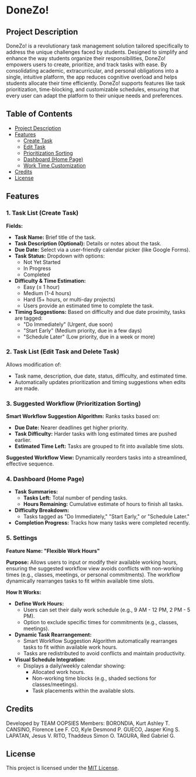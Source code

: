 # DoneZo!

## Project Description
DoneZo! is a revolutionary task management solution tailored specifically to address the unique challenges faced by students. Designed to simplify and enhance the way students organize their responsibilities, DoneZo! empowers users to create, prioritize, and track tasks with ease. By consolidating academic, extracurricular, and personal obligations into a single, intuitive platform, the app reduces cognitive overload and helps students allocate their time efficiently. DoneZo! supports features like task prioritization, time-blocking, and customizable schedules, ensuring that every user can adapt the platform to their unique needs and preferences.

## Table of Contents
- [Project Description](#project-description)
- [Features](#features)
  - [Create Task](#create-task)
  - [Edit Task](#edit-task)
  - [Prioritization Sorting](#prioritization-sorting)
  - [Dashboard (Home Page)](#dashboard-home-page)
  - [Work Time Customization](#work-time-customization)
- [Credits](#credits)
- [License](#license)

## Features

### 1. Task List (Create Task)
**Fields:**
- **Task Name:** Brief title of the task.
- **Task Description (Optional):** Details or notes about the task.
- **Due Date:** Select via a user-friendly calendar picker (like Google Forms).
- **Task Status:** Dropdown with options:
  - Not Yet Started
  - In Progress
  - Completed
- **Difficulty & Time Estimation:**
  - Easy (≤ 1 hour)
  - Medium (1-4 hours)
  - Hard (5+ hours, or multi-day projects)
  - Users provide an estimated time to complete the task.
- **Timing Suggestions:** Based on difficulty and due date proximity, tasks are tagged:
  - "Do Immediately" (Urgent, due soon)
  - "Start Early" (Medium priority, due in a few days)
  - "Schedule Later" (Low priority, due in a week or more)

### 2. Task List (Edit Task and Delete Task)
Allows modification of:
- Task name, description, due date, status, difficulty, and estimated time.
- Automatically updates prioritization and timing suggestions when edits are made.

### 3. Suggested Workflow (Prioritization Sorting)
**Smart Workflow Suggestion Algorithm:**
Ranks tasks based on:
- **Due Date:** Nearer deadlines get higher priority.
- **Task Difficulty:** Harder tasks with long estimated times are pushed earlier.
- **Estimated Time Left:** Tasks are grouped to fit into available time slots.

**Suggested Workflow View:**
Dynamically reorders tasks into a streamlined, effective sequence.

### 4. Dashboard (Home Page)
- **Task Summaries:**
  - **Tasks Left:** Total number of pending tasks.
  - **Hours Remaining:** Cumulative estimate of hours to finish all tasks.
- **Difficulty Breakdown:**
  - Tasks tagged as "Do Immediately," "Start Early," or "Schedule Later."
- **Completion Progress:** Tracks how many tasks were completed recently.

### 5. Settings
**Feature Name: "Flexible Work Hours"**

**Purpose:**
Allows users to input or modify their available working hours, ensuring the suggested workflow view avoids conflicts with non-working times (e.g., classes, meetings, or personal commitments). The workflow dynamically rearranges tasks to fit within available time slots.

**How It Works:**
- **Define Work Hours:**
  - Users can set their daily work schedule (e.g., 9 AM - 12 PM, 2 PM - 5 PM).
  - Option to exclude specific times for commitments (e.g., classes, meetings).
- **Dynamic Task Rearrangement:**
  - Smart Workflow Suggestion Algorithm automatically rearranges tasks to fit within available work hours.
  - Tasks are redistributed to avoid conflicts and maintain productivity.
- **Visual Schedule Integration:**
  - Displays a daily/weekly calendar showing:
    - Allocated work hours.
    - Non-working time blocks (e.g., shaded sections for classes/meetings).
    - Task placements within the available slots.

## Credits
Developed by TEAM OOPSIES
Members:
BORONDIA, Kurt Ashley T.
CANSINO, Florence Lee F.
CO, Kyle Desmond P.
GUECO, Jasper King S.
LAPATAN, Jesus V.
RITO, Thaddeus Simon O.
TAGURA, Red Gabriel G.


## License
This project is licensed under the [MIT License](LICENSE).

